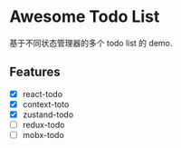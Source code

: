 # Awesome Todo List

基于不同状态管理器的多个 todo list 的 demo.

## Features

- [x] react-todo
- [x] context-toto
- [x] zustand-todo
- [ ] redux-todo
- [ ] mobx-todo
